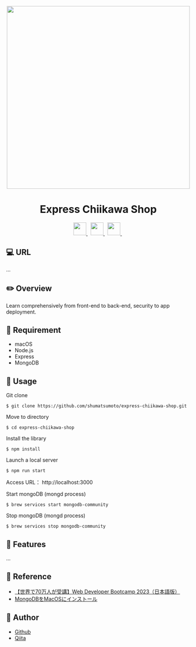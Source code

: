 <div align="center">
  <img src="https://user-images.githubusercontent.com/11171872/203345580-40a14fa9-b1f0-4c29-a042-138ff78f7d9b.jpg" width="500">
</div>

<h1 align="center">Express Chiikawa Shop</h1>

<div align="center">
  <a href="https://nodejs.org/en">
    <img src="https://skillicons.dev/icons?i=nodejs" height="35">
  </a>&nbsp;
  <a href="https://expressjs.com/ja/">
    <img src="https://skillicons.dev/icons?i=express" height="35">
  </a>&nbsp;
  <a href="https://www.mongodb.com/ja-jp">
    <img src="https://skillicons.dev/icons?i=mongodb" height="35">
  </a>&nbsp;
</div>

## :computer: URL

...

## :pencil2: Overview

Learn comprehensively from front-end to back-end, security to app deployment.

## :hammer: Requirement

- macOS
- Node.js
- Express
- MongoDB

## :pushpin: Usage

Git clone

```
$ git clone https://github.com/shumatsumoto/express-chiikawa-shop.git
```

Move to directory

```
$ cd express-chiikawa-shop
```

Install the library

```
$ npm install
```

Launch a local server

```
$ npm run start
```

Access URL：
http://localhost:3000

Start mongoDB (mongd process)

```
$ brew services start mongodb-community
```

Stop mongoDB (mongd process)

```
$ brew services stop mongodb-community
```

## :railway_car: Features

...

## :green_book: Reference

- [【世界で70万人が受講】Web Developer Bootcamp 2023（日本語版）](https://www.udemy.com/course/the-web-developer-bootcamp-2021-japan/)
- [MongoDBをMacOSにインストール](https://qiita.com/fztkm/items/827200b1a5efaa28521c)

## :hatching_chick: Author

- [Github](https://github.com/shumatsumoto)
- [Qiita](https://qiita.com/ShuMatsumoto)
